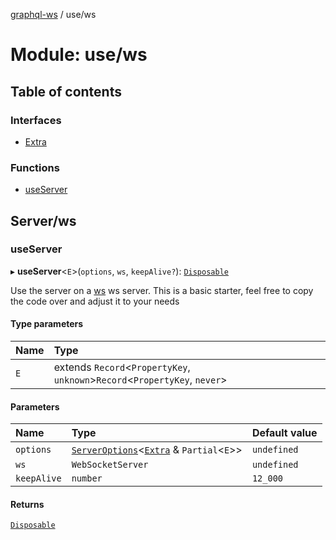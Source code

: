 [graphql-ws](../README.md) / use/ws

# Module: use/ws

## Table of contents

### Interfaces

- [Extra](../interfaces/use_ws.Extra.md)

### Functions

- [useServer](use_ws.md#useserver)

## Server/ws

### useServer

▸ **useServer**<`E`\>(`options`, `ws`, `keepAlive?`): [`Disposable`](../interfaces/common.Disposable.md)

Use the server on a [ws](https://github.com/websockets/ws) ws server.
This is a basic starter, feel free to copy the code over and adjust it to your needs

#### Type parameters

| Name | Type |
| :------ | :------ |
| `E` | extends `Record`<`PropertyKey`, `unknown`\>`Record`<`PropertyKey`, `never`\> |

#### Parameters

| Name | Type | Default value |
| :------ | :------ | :------ |
| `options` | [`ServerOptions`](../interfaces/server.ServerOptions.md)<[`Extra`](../interfaces/use_ws.Extra.md) & `Partial`<`E`\>\> | `undefined` |
| `ws` | `WebSocketServer` | `undefined` |
| `keepAlive` | `number` | `12_000` |

#### Returns

[`Disposable`](../interfaces/common.Disposable.md)

